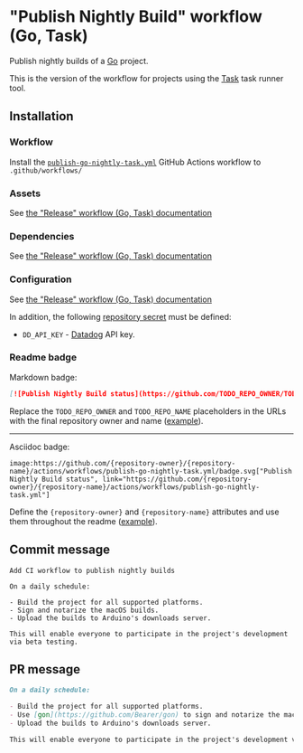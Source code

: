 # "Publish Nightly Build" workflow (Go, Task)

Publish nightly builds of a [Go](https://golang.org/) project.

This is the version of the workflow for projects using the [Task](https://taskfile.dev/#/) task runner tool.

## Installation

### Workflow

Install the [`publish-go-nightly-task.yml`](publish-go-nightly-task.yml) GitHub Actions workflow to `.github/workflows/`

### Assets

See [the "Release" workflow (Go, Task) documentation](release-go-task.md#assets)

### Dependencies

See [the "Release" workflow (Go, Task) documentation](release-go-task.md#dependencies)

### Configuration

See [the "Release" workflow (Go, Task) documentation](release-go-task.md#configuration)

In addition, the following [repository secret](https://docs.github.com/actions/how-tos/write-workflows/choose-what-workflows-do/use-secrets#creating-encrypted-secrets-for-a-repository) must be defined:

- `DD_API_KEY` - [Datadog](https://www.datadoghq.com/) API key.

### Readme badge

Markdown badge:

```markdown
[![Publish Nightly Build status](https://github.com/TODO_REPO_OWNER/TODO_REPO_NAME/actions/workflows/publish-go-nightly-task.yml/badge.svg)](https://github.com/TODO_REPO_OWNER/TODO_REPO_NAME/actions/workflows/publish-go-nightly-task.yml)
```

Replace the `TODO_REPO_OWNER` and `TODO_REPO_NAME` placeholders in the URLs with the final repository owner and name ([example](https://raw.githubusercontent.com/arduino-libraries/ArduinoIoTCloud/master/README.md)).

---

Asciidoc badge:

```adoc
image:https://github.com/{repository-owner}/{repository-name}/actions/workflows/publish-go-nightly-task.yml/badge.svg["Publish Nightly Build status", link="https://github.com/{repository-owner}/{repository-name}/actions/workflows/publish-go-nightly-task.yml"]
```

Define the `{repository-owner}` and `{repository-name}` attributes and use them throughout the readme ([example](https://raw.githubusercontent.com/arduino-libraries/WiFiNINA/master/README.adoc)).

## Commit message

```
Add CI workflow to publish nightly builds

On a daily schedule:

- Build the project for all supported platforms.
- Sign and notarize the macOS builds.
- Upload the builds to Arduino's downloads server.

This will enable everyone to participate in the project's development via beta testing.
```

## PR message

```markdown
On a daily schedule:

- Build the project for all supported platforms.
- Use [gon](https://github.com/Bearer/gon) to sign and notarize the macOS builds.
- Upload the builds to Arduino's downloads server.

This will enable everyone to participate in the project's development via beta testing.
```
